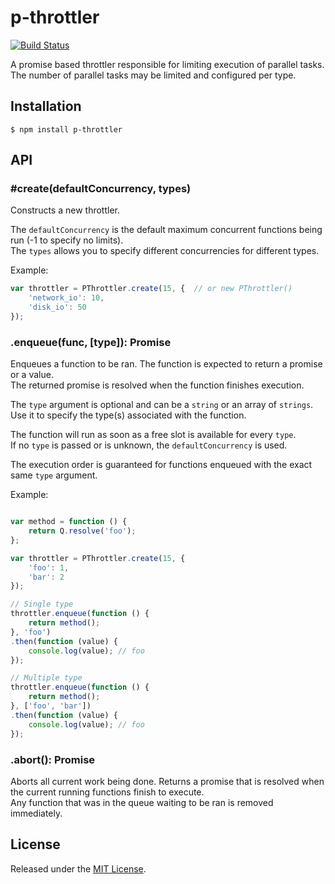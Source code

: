 # p-throttler

[![Build Status](https://secure.travis-ci.org/IndigoUnited/node-p-throttler.png)](http://travis-ci.org/IndigoUnited/node-p-throttler.png)

A promise based throttler responsible for limiting execution of parallel tasks.
The number of parallel tasks may be limited and configured per type.


## Installation

`$ npm install p-throttler`


## API

### #create(defaultConcurrency, types)

Constructs a new throttler.

The `defaultConcurrency` is the default maximum concurrent functions being run (-1 to specify no limits).   
The `types` allows you to specify different concurrencies for different types.   

Example:

```js
var throttler = PThrottler.create(15, {  // or new PThrottler()
    'network_io': 10,
    'disk_io': 50
});
```


### .enqueue(func, [type]): Promise

Enqueues a function to be ran. The function is expected to return a promise or a value.   
The returned promise is resolved when the function finishes execution.

The `type` argument is optional and can be a `string` or an array of `strings`.   
Use it to specify the type(s) associated with the function.   

The function will run as soon as a free slot is available for every `type`.  
If no `type` is passed or is unknown, the `defaultConcurrency` is used.  

The execution order is guaranteed for functions enqueued with the exact same `type` argument.

Example:

```js

var method = function () {
    return Q.resolve('foo');
};

var throttler = PThrottler.create(15, {
    'foo': 1,
    'bar': 2
});

// Single type
throttler.enqueue(function () {
    return method();
}, 'foo')
.then(function (value) {
    console.log(value); // foo
});

// Multiple type
throttler.enqueue(function () {
    return method();
}, ['foo', 'bar'])
.then(function (value) {
    console.log(value); // foo
});
```


### .abort(): Promise

Aborts all current work being done.
Returns a promise that is resolved when the current running functions finish to execute.   
Any function that was in the queue waiting to be ran is removed immediately.


## License

Released under the [MIT License](http://www.opensource.org/licenses/mit-license.php).
